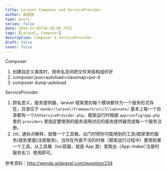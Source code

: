 ```yaml
---
title: Laravel Composer and ServiceProvider
author: 高国良
type: posts
series: false
date: 2014-12-01T16:26:00.791Z
tags: [Laravel, Composer]
description: Composer & ServiceProvider
draft: false 
cover: false
---
```


Composer

1. 创建自定义类库时，按命名空间把文件夹结构组织好
2. composer.json>autoload>classmap>psr-4
3. composer dump-autoload

ServiceProvider

1. 顾名思义，服务提供器，laravel 框架里的每个模块都作为一个服务形式存在，目录位于 `vendor/laravel/framework/src/Illuminate/` 基本上每一个目录都有一个`XXXServiceProvider.php`，框架运行时根据 `app/config/app.php` 里的 `providers` 里指定要使用的服务调用对应的服务提供器完成每一个服务注册。
2. `IOC`, 通俗点解释，就像一个工具箱，出门时把你可能用到的工具(框架里的服务)放到里面(注册服务)，当你在外面干活的时候（框架运行过程中）要用到某一个工具，从工具箱（ioc容器，就是 App 类）里取出（App::make('注册时服务名')）使用即可。

参考资料：http://wenda.golaravel.com/question/234
